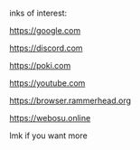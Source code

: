 inks of interest:

https://google.com

https://discord.com

https://poki.com

https://youtube.com

https://browser.rammerhead.org

https://webosu.online

lmk if you want more
